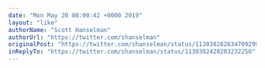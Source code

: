 ```yaml
---
date: "Mon May 20 08:00:42 +0000 2019"
layout: "like"
authorName: "Scott Hanselman"
authorUrl: "https://twitter.com/shanselman"
originalPost: "https://twitter.com/shanselman/status/1130382828347092994"
inReplyTo: "https://twitter.com/shanselman/status/1130382420283232258"
---
```


